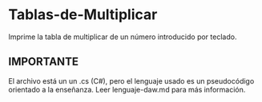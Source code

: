 # Tablas-de-Multiplicar
Imprime la tabla de multiplicar de un número introducido por teclado.


## IMPORTANTE
El archivo está un un .cs (C#), pero el lenguaje usado es un pseudocódigo orientado a la enseñanza. Leer lenguaje-daw.md para más información.
